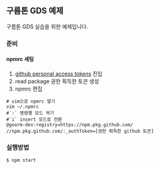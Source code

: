 ## 구름톤 GDS 예제

구름톤 GDS 실습을 위한 예제입니다.

### 준비

#### npmrc 세팅

1. [github personal access tokens](https://github.com/settings/tokens) 진입
1. read package 권한 획득한 토큰 생성
1. npmrc 편집

```shell
# vim으로 npmrc 열기
vim ~/.npmrc
#`:` 명령행 모드 켜기
#`i` insert 모드로 전환
@goorm-dev:registry=https://npm.pkg.github.com/
//npm.pkg.github.com/:_authToken=[권한 획득한 github 토큰]
```

### 실행방법

```
$ npm start
```

